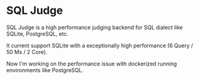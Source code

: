 # SQL Judge

SQL Judge is a high performance judging backend for SQL dialect like SQLite, PostgreSQL, etc.

It current support SQLite with a exceptionally high performance (6 Query / 50 Ms / 2 Core).

Now I'm working on the performance issue with dockerized running environments like PostgreSQL.
